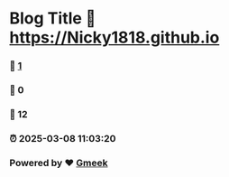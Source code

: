 # Blog Title :link: https://Nicky1818.github.io 
### :page_facing_up: [1](https://Nicky1818.github.io/tag.html) 
### :speech_balloon: 0 
### :hibiscus: 12 
### :alarm_clock: 2025-03-08 11:03:20 
### Powered by :heart: [Gmeek](https://github.com/Meekdai/Gmeek)
